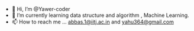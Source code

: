 - 👋 Hi, I’m @Yawer-coder
- 🌱 I’m currently learning data structure and algorithm , Machine Learning.
- 📫 How to reach me ... abbas.1@iitj.ac.in and yahu364@gmail.com


